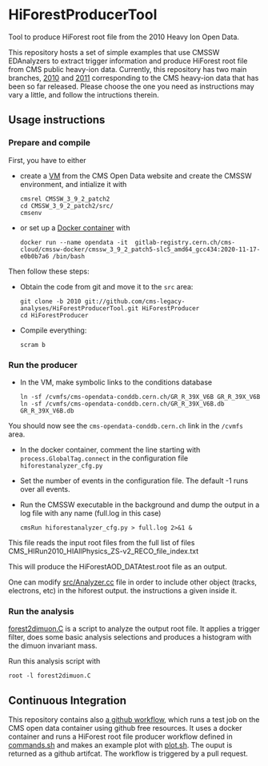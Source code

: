 # HiForestProducerTool
Tool to produce HiForest root file from the 2010 Heavy Ion Open Data.

This repository hosts a set of simple examples that use CMSSW EDAnalyzers to extract trigger information and produce HiForest root file from CMS public heavy-ion data. Currently, this repository has two main branches, [2010](https://github.com/cms-legacydata-analyses/HiForestProducerTool/tree/2010) and [2011](https://github.com/cms-legacydata-analyses/HiForestProducerTool/tree/2011) corresponding to the CMS heavy-ion data that has been so far released.  Please choose the one you need as instructions may vary a little, and follow the intructions therein.

## Usage instructions

### Prepare and compile

First, you have to either
- create a [VM](http://opendata.cern.ch/docs/cms-virtual-machine-2010 "CMS 2010 Virtual Machines: How to install") from the CMS Open Data website and create the CMSSW environment, and intialize it with 

  ```
  cmsrel CMSSW_3_9_2_patch2
  cd CMSSW_3_9_2_patch2/src/
  cmsenv
  ```
- or set up a [Docker container](http://opendata.cern.ch/docs/cms-guide-docker) with

  ```
  docker run --name opendata -it  gitlab-registry.cern.ch/cms-cloud/cmssw-docker/cmssw_3_9_2_patch5-slc5_amd64_gcc434:2020-11-17-e0b0b7a6 /bin/bash
  ```

Then follow these steps:

- Obtain the code from git and move it to the `src` area:

  ```
  git clone -b 2010 git://github.com/cms-legacy-analyses/HiForestProducerTool.git HiForestProducer
  cd HiForestProducer
  ```

- Compile everything:

  ```
  scram b
  ```
  
### Run the producer

- In the VM, make symbolic links to the conditions database

  ```
  ln -sf /cvmfs/cms-opendata-conddb.cern.ch/GR_R_39X_V6B GR_R_39X_V6B
  ln -sf /cvmfs/cms-opendata-conddb.cern.ch/GR_R_39X_V6B.db GR_R_39X_V6B.db
  ```

You should now see the `cms-opendata-conddb.cern.ch` link in the `/cvmfs` area.

- In the docker container, comment the line starting with  `process.GlobalTag.connect` in the configuration file `hiforestanalyzer_cfg.py`

- Set the number of events in the configuration file. The default -1 runs over all events.

- Run the CMSSW executable in the background and dump the output in a log file with any name (full.log in this case)

  ```
  cmsRun hiforestanalyzer_cfg.py > full.log 2>&1 &
  ```

This file reads the input root files from the full list of files CMS_HIRun2010_HIAllPhysics_ZS-v2_RECO_file_index.txt

This will produce the HiForestAOD_DATAtest.root file as an output.

One can modify [src/Analyzer.cc](src/Analyzer.cc) file in order to include other object (tracks, electrons, etc) in the hiforest output. the instructions a given inside it.


### Run the analysis

[forest2dimuon.C](forest2dimuon.C) is a script to analyze the output root file. It applies a trigger filter, does some basic analysis selections and produces a histogram with the dimuon invariant mass.

Run this analysis script with
```
root -l forest2dimuon.C
```
## Continuous Integration

This repository contains also [a github workflow](.github/workflows/main.yml), which runs a test job on the CMS open data container using github free resources. It uses a docker container and runs a HiForest root file producer workflow defined in [commands.sh](commands.sh) and makes an example plot with [plot.sh](plot.sh). The ouput is returned as a github artifcat. The workflow is triggered by a pull request. 




